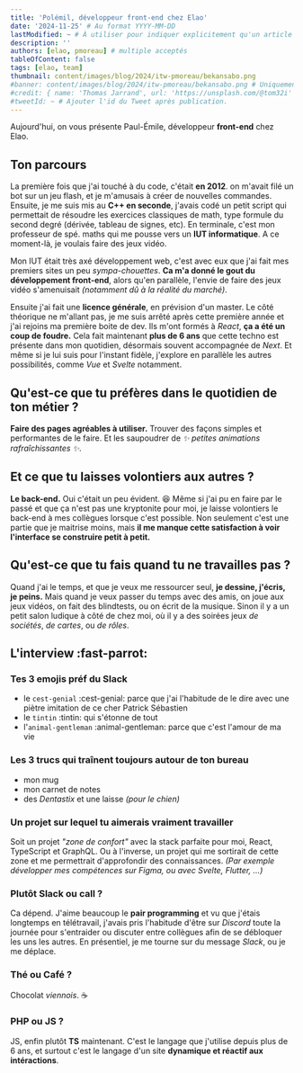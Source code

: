 ```yaml
---
title: 'Polémil, développeur front-end chez Elao'
date: '2024-11-25' # Au format YYYY-MM-DD
lastModified: ~ # À utiliser pour indiquer explicitement qu'un article à été mis à jour
description: ''
authors: [elao, pmoreau] # multiple acceptés
tableOfContent: false
tags: [elao, team]
thumbnail: content/images/blog/2024/itw-pmoreau/bekansabo.png
#banner: content/images/blog/2024/itw-pmoreau/bekansabo.png # Uniquement si différent de la minitature (thumbnail)
#credit: { name: 'Thomas Jarrand', url: 'https://unsplash.com/@tom32i' } # Pour créditer la photo utilisée en miniature
#tweetId: ~ # Ajouter l'id du Tweet après publication.
---
```


Aujourd'hui, on vous présente Paul-Émile, développeur **front-end** chez Elao.

## Ton parcours

La première fois que j'ai touché à du code, c'était **en 2012**. on m'avait filé un bot sur un jeu flash, et je m'amusais à créer de nouvelles commandes. 
Ensuite, je me suis mis au **C++ en seconde**, j'avais codé un petit script qui permettait de résoudre les exercices classiques de math, type formule du second degré (dérivée, tableau de signes, etc). En terminale, c'est mon professeur de spé. maths qui me pousse vers un **IUT informatique**.
A ce moment-là, je voulais faire des jeux vidéo.

Mon IUT était très axé développement web, c'est avec eux que j'ai fait mes premiers sites un peu *sympa-chouettes*. **Ca m'a donné le gout du développement front-end**, alors qu'en parallèle, l'envie de faire des jeux vidéo s'amenuisait *(notamment dû à la réalité du marché)*.

Ensuite j'ai fait une **licence générale**, en prévision d'un master. Le côté théorique ne m'allant pas, je me suis arrêté après cette première année et j'ai rejoins ma première boite de dev. Ils m'ont formés à *React*, **ça a été un coup de foudre.** Cela fait maintenant **plus de 6 ans** que cette techno est présente dans mon quotidien, désormais souvent accompagnée de *Next*. Et même si je lui suis pour l'instant fidèle, j'explore en parallèle les autres possibilités, comme *Vue* et *Svelte* notamment.



## Qu'est-ce que tu préfères dans le quotidien de ton métier ?

**Faire des pages agréables à utiliser.** Trouver des façons simples et performantes de le faire. Et les saupoudrer de *✨ petites animations rafraîchissantes ✨*.

## Et ce que tu laisses volontiers aux autres ?

**Le back-end.** Oui c'était un peu évident. 😆 
Même si j'ai pu en faire par le passé et que ça n'est pas une kryptonite pour moi, je laisse volontiers le back-end à mes collègues lorsque c'est possible. Non seulement c'est une partie que je maitrise moins, mais **il me manque cette satisfaction à voir l'interface se construire petit à petit.**

## Qu'est-ce que tu fais quand tu ne travailles pas ?

Quand j'ai le temps, et que je veux me ressourcer seul, **je dessine, j'écris, je peins.** Mais quand je veux passer du temps avec des amis, on joue aux jeux vidéos, on fait des blindtests, ou on écrit de la musique. Sinon il y a un petit salon ludique à côté de chez moi, où il y a des soirées jeux *de sociétés*, *de cartes*, ou *de rôles*.

## L'interview :fast-parrot:

### Tes 3 emojis préf du Slack
- le `cest-genial` :cest-genial: parce que j'ai l'habitude de le dire avec une piètre imitation de ce cher Patrick Sébastien
- le `tintin` :tintin: qui s'étonne de tout
- l'`animal-gentleman` :animal-gentleman: parce que c'est l'amour de ma vie

### Les 3 trucs qui traînent toujours autour de ton bureau
- mon mug
- mon carnet de notes
- des *Dentastix* et une laisse *(pour le chien)*

### Un projet sur lequel tu aimerais vraiment travailler

Soit un projet *"zone de confort"* avec la stack parfaite pour moi, React, TypeScript et GraphQL. Ou à l'inverse, un projet qui me sortirait de cette zone et me permettrait d'approfondir des connaissances. *(Par exemple développer mes compétences sur Figma, ou avec Svelte, Flutter, ...)*

### Plutôt Slack ou call ?

Ca dépend. J'aime beaucoup le **pair programming** et vu que j'étais longtemps en télétravail, j'avais pris l'habitude d'être sur *Discord* toute la journée pour s'entraider ou discuter entre collègues afin de se débloquer les uns les autres. En présentiel, je me tourne sur du message *Slack*, ou je me déplace.

### Thé ou Café ?

Chocolat *viennois*. ☕️

### PHP ou JS ?

JS, enfin plutôt **TS** maintenant. C'est le langage que j'utilise depuis plus de 6 ans, et surtout c'est le langage d'un site **dynamique et réactif aux intéractions**.

